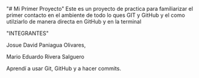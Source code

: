 "# Mi Primer Proyecto" 
Este es un proyecto de practica para familiarizar el primer contacto en el ambiente de todo lo ques GIT y GitHub y el como utilziarlo de manera directa en GitHub y en la terminal

"INTEGRANTES"

Josue David Paniagua Olivares,

Mario Eduardo Rivera Salguero 

Aprendí a usar Git, GitHub y a hacer commits.

